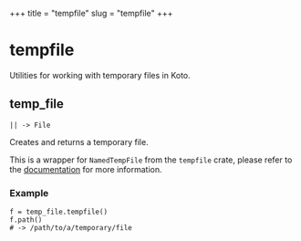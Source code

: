 +++
title = "tempfile"
slug = "tempfile"
+++

# tempfile

Utilities for working with temporary files in Koto.

## temp_file

````kototype
|| -> File
````

Creates and returns a temporary file.

This is a wrapper for `NamedTempFile` from the `tempfile` crate, please refer to
the [documentation](https://docs.rs/tempfile/latest/tempfile/struct.NamedTempFile.html) for more information.

### Example

````koto
f = temp_file.tempfile()
f.path()
# -> /path/to/a/temporary/file
````